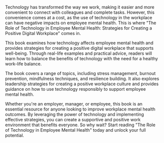Technology has transformed the way we work, making it easier and more convenient to connect with colleagues and complete tasks. However, this convenience comes at a cost, as the use of technology in the workplace can have negative impacts on employee mental health. This is where "The Role of Technology in Employee Mental Health: Strategies for Creating a Positive Digital Workplace" comes in.

This book examines how technology affects employee mental health and provides strategies for creating a positive digital workplace that supports well-being. Through real-life examples and practical advice, readers will learn how to balance the benefits of technology with the need for a healthy work-life balance.

The book covers a range of topics, including stress management, burnout prevention, mindfulness techniques, and resilience building. It also explores leadership strategies for creating a positive workplace culture and provides guidance on how to use technology responsibly to support employee mental health.

Whether you're an employer, manager, or employee, this book is an essential resource for anyone looking to improve workplace mental health outcomes. By leveraging the power of technology and implementing effective strategies, you can create a supportive and positive work environment that benefits everyone. So why wait? Start reading "The Role of Technology in Employee Mental Health" today and unlock your full potential.


